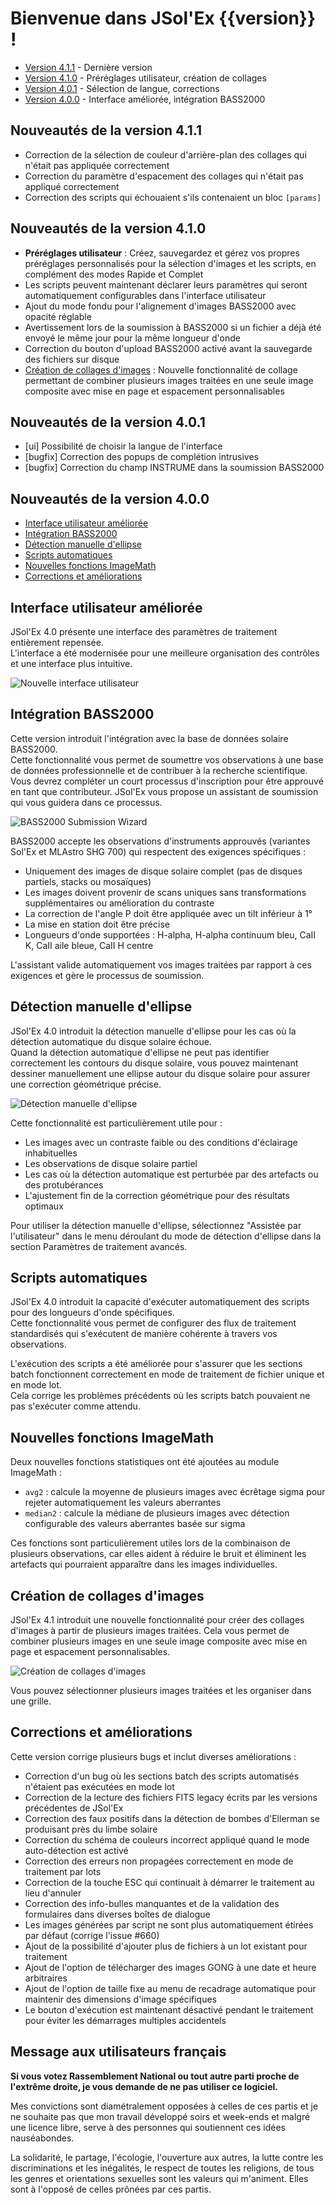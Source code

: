# Bienvenue dans JSol'Ex {{version}} !

- [Version 4.1.1](#nouveautes-de-la-version-4-1-1) - Dernière version
- [Version 4.1.0](#nouveautes-de-la-version-4-1-0) - Préréglages utilisateur, création de collages
- [Version 4.0.1](#nouveautes-de-la-version-4-0-1) - Sélection de langue, corrections
- [Version 4.0.0](#nouveautes-de-la-version-4-0-0) - Interface améliorée, intégration BASS2000

## Nouveautés de la version 4.1.1

- Correction de la sélection de couleur d'arrière-plan des collages qui n'était pas appliquée correctement
- Correction du paramètre d'espacement des collages qui n'était pas appliqué correctement
- Correction des scripts qui échouaient s'ils contenaient un bloc `[params]`

## Nouveautés de la version 4.1.0

- **Préréglages utilisateur** : Créez, sauvegardez et gérez vos propres préréglages personnalisés pour la sélection d'images et les scripts, en complément des modes Rapide et Complet
- Les scripts peuvent maintenant déclarer leurs paramètres qui seront automatiquement configurables dans l'interface utilisateur
- Ajout du mode fondu pour l'alignement d'images BASS2000 avec opacité réglable
- Avertissement lors de la soumission à BASS2000 si un fichier a déjà été envoyé le même jour pour la même longueur d'onde
- Correction du bouton d'upload BASS2000 activé avant la sauvegarde des fichiers sur disque
- [Création de collages d'images](#creation-de-collages-d-images) : Nouvelle fonctionnalité de collage permettant de combiner plusieurs images traitées en une seule image composite avec mise en page et espacement personnalisables

## Nouveautés de la version 4.0.1

- [ui] Possibilité de choisir la langue de l'interface
- [bugfix] Correction des popups de complétion intrusives
- [bugfix] Correction du champ INSTRUME dans la soumission BASS2000

## Nouveautés de la version 4.0.0

- [Interface utilisateur améliorée](#interface-utilisateur-améliorée)
- [Intégration BASS2000](#intégration-bass2000)
- [Détection manuelle d'ellipse](#détection-manuelle-dellipse)
- [Scripts automatiques](#scripts-automatiques)
- [Nouvelles fonctions ImageMath](#nouvelles-fonctions-imagemath)
- [Corrections et améliorations](#corrections-et-améliorations)

## Interface utilisateur améliorée

JSol'Ex 4.0 présente une interface des paramètres de traitement entièrement repensée.  
L'interface a été modernisée pour une meilleure organisation des contrôles et une interface plus intuitive.

![Nouvelle interface utilisateur](/docs/new-ui-fr.png)

## Intégration BASS2000

Cette version introduit l'intégration avec la base de données solaire BASS2000.  
Cette fonctionnalité vous permet de soumettre vos observations à une base de données professionnelle et de contribuer à la recherche scientifique.
Vous devrez compléter un court processus d'inscription pour être approuvé en tant que contributeur.
JSol'Ex vous propose un assistant de soumission qui vous guidera dans ce processus.

![BASS2000 Submission Wizard](/docs/bass2000-fr.png)

BASS2000 accepte les observations d'instruments approuvés (variantes Sol'Ex et MLAstro SHG 700) qui respectent des exigences spécifiques :
- Uniquement des images de disque solaire complet (pas de disques partiels, stacks ou mosaïques)
- Les images doivent provenir de scans uniques sans transformations supplémentaires ou amélioration du contraste
- La correction de l'angle P doit être appliquée avec un tilt inférieur à 1°
- La mise en station doit être précise
- Longueurs d'onde supportées : H-alpha, H-alpha continuum bleu, CaII K, CaII aile bleue, CaII H centre

L'assistant valide automatiquement vos images traitées par rapport à ces exigences et gère le processus de soumission.

## Détection manuelle d'ellipse

JSol'Ex 4.0 introduit la détection manuelle d'ellipse pour les cas où la détection automatique du disque solaire échoue.  
Quand la détection automatique d'ellipse ne peut pas identifier correctement les contours du disque solaire, vous pouvez maintenant dessiner manuellement une ellipse autour du disque solaire pour assurer une correction géométrique précise.

![Détection manuelle d'ellipse](/docs/assisted-fit-fr.png)

Cette fonctionnalité est particulièrement utile pour :
- Les images avec un contraste faible ou des conditions d'éclairage inhabituelles
- Les observations de disque solaire partiel
- Les cas où la détection automatique est perturbée par des artefacts ou des protubérances
- L'ajustement fin de la correction géométrique pour des résultats optimaux

Pour utiliser la détection manuelle d'ellipse, sélectionnez "Assistée par l'utilisateur" dans le menu déroulant du mode de détection d'ellipse dans la section Paramètres de traitement avancés.

## Scripts automatiques

JSol'Ex 4.0 introduit la capacité d'exécuter automatiquement des scripts pour des longueurs d'onde spécifiques.  
Cette fonctionnalité vous permet de configurer des flux de traitement standardisés qui s'exécutent de manière cohérente à travers vos observations.

L'exécution des scripts a été améliorée pour s'assurer que les sections batch fonctionnent correctement en mode de traitement de fichier unique et en mode lot.  
Cela corrige les problèmes précédents où les scripts batch pouvaient ne pas s'exécuter comme attendu.

## Nouvelles fonctions ImageMath

Deux nouvelles fonctions statistiques ont été ajoutées au module ImageMath :

- `avg2` : calcule la moyenne de plusieurs images avec écrêtage sigma pour rejeter automatiquement les valeurs aberrantes
- `median2` : calcule la médiane de plusieurs images avec détection configurable des valeurs aberrantes basée sur sigma

Ces fonctions sont particulièrement utiles lors de la combinaison de plusieurs observations, car elles aident à réduire le bruit et éliminent les artefacts qui pourraient apparaître dans les images individuelles.

## Création de collages d'images

JSol'Ex 4.1 introduit une nouvelle fonctionnalité pour créer des collages d'images à partir de plusieurs images traitées.
Cela vous permet de combiner plusieurs images en une seule image composite avec mise en page et espacement personnalisables.

![Création de collages d'images](/docs/collage-interface-fr.jpg)

Vous pouvez sélectionner plusieurs images traitées et les organiser dans une grille.

## Corrections et améliorations

Cette version corrige plusieurs bugs et inclut diverses améliorations :

- Correction d'un bug où les sections batch des scripts automatisés n'étaient pas exécutées en mode lot
- Correction de la lecture des fichiers FITS legacy écrits par les versions précédentes de JSol'Ex
- Correction des faux positifs dans la détection de bombes d'Ellerman se produisant près du limbe solaire
- Correction du schéma de couleurs incorrect appliqué quand le mode auto-détection est activé
- Correction des erreurs non propagées correctement en mode de traitement par lots
- Correction de la touche ESC qui continuait à démarrer le traitement au lieu d'annuler
- Correction des info-bulles manquantes et de la validation des formulaires dans diverses boîtes de dialogue
- Les images générées par script ne sont plus automatiquement étirées par défaut (corrige l'issue #660)
- Ajout de la possibilité d'ajouter plus de fichiers à un lot existant pour traitement
- Ajout de l'option de télécharger des images GONG à une date et heure arbitraires
- Ajout de l'option de taille fixe au menu de recadrage automatique pour maintenir des dimensions d'image spécifiques
- Le bouton d'exécution est maintenant désactivé pendant le traitement pour éviter les démarrages multiples accidentels

## Message aux utilisateurs français

**Si vous votez Rassemblement National ou tout autre parti proche de l'extrême droite, je vous demande de ne pas utiliser ce logiciel.**

Mes convictions sont diamétralement opposées à celles de ces partis et je ne souhaite pas que mon travail développé soirs et week-ends et malgré une licence libre, serve à des personnes qui soutiennent ces idées nauséabondes.

La solidarité, le partage, l'écologie, l'ouverture aux autres, la lutte contre les discriminations et les inégalités, le respect de toutes les religions, de tous les genres et orientations sexuelles sont les valeurs qui m'animent.
Elles sont à l'opposé de celles prônées par ces partis.
